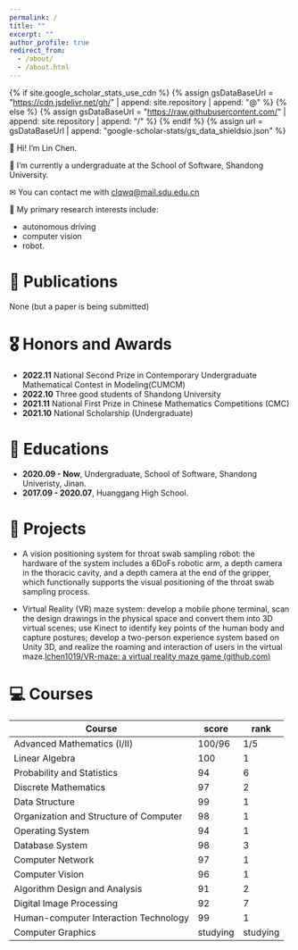```yaml
---
permalink: /
title: ""
excerpt: ""
author_profile: true
redirect_from: 
  - /about/
  - /about.html
---
```


{% if site.google_scholar_stats_use_cdn %}
{% assign gsDataBaseUrl = "https://cdn.jsdelivr.net/gh/" | append: site.repository | append: "@" %}
{% else %}
{% assign gsDataBaseUrl = "https://raw.githubusercontent.com/" | append: site.repository | append: "/" %}
{% endif %}
{% assign url = gsDataBaseUrl | append: "google-scholar-stats/gs_data_shieldsio.json" %}

<span class='anchor' id='about-me'></span>

👋 Hi! I’m Lin Chen. 

🌱 I’m currently a undergraduate at the School of Software, Shandong University. 

✉ You can contact me with clqwq@mail.sdu.edu.cn

👀 My primary research interests include:

- autonomous driving
- computer vision
- robot.

# 📝 Publications 

None (but a paper is being submitted)

# 🎖 Honors and Awards
- **2022.11** National Second Prize in Contemporary Undergraduate Mathematical Contest in Modeling(CUMCM)
- **2022.10** Three good students of Shandong University
- **2021.11** National First Prize in Chinese Mathematics Competitions (CMC)
- **2021.10** National Scholarship (Undergraduate) 

# 📖 Educations
- **2020.09 - Now**, Undergraduate, School of Software, Shandong Univeristy, Jinan.
- **2017.09 - 2020.07**, Huanggang High School.

<span class='anchor' id='projects'></span>
# 📁 Projects

- A vision positioning system for throat swab sampling robot: the hardware of the system includes a 6DoFs robotic arm, a depth camera in the thoracic cavity, and a depth camera at the end of the gripper, which functionally supports the visual positioning of the throat swab sampling process.

- Virtual Reality (VR) maze system: develop a mobile phone terminal, scan the design drawings in the physical space and convert them into 3D virtual scenes; use Kinect to identify key points of the human body and capture postures; develop a two-person experience system based on Unity 3D, and realize the roaming and interaction of users in the virtual maze.[lchen1019/VR-maze: a virtual reality maze game (github.com)](https://github.com/lchen1019/VR-maze)

<span class='anchor' id='courses'></span>

# 💻 Courses

| Course                                 | score    | rank     |
| -------------------------------------- | -------- | -------- |
| Advanced Mathematics (Ⅰ/Ⅱ)             | 100/96   | 1/5      |
| Linear Algebra                         | 100      | 1        |
| Probability and Statistics             | 94       | 6        |
| Discrete Mathematics                   | 97       | 2        |
| Data Structure                         | 99       | 1        |
| Organization and Structure of Computer | 98       | 1        |
| Operating System                       | 94       | 1        |
| Database System                        | 98       | 3        |
| Computer Network                       | 97       | 1        |
| Computer Vision                        | 96       | 1        |
| Algorithm Design and Analysis          | 91       | 2        |
| Digital Image Processing               | 92       | 7        |
| Human-computer Interaction Technology  | 99       | 1        |
| Computer Graphics                      | studying | studying |

